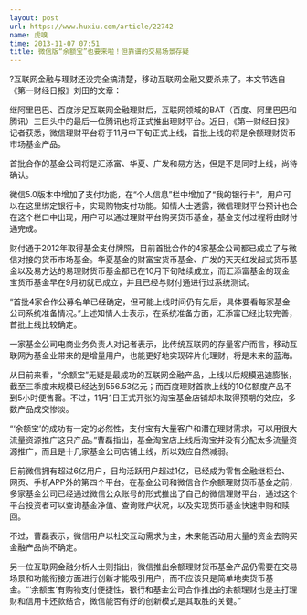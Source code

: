 ```yaml
---
layout: post
url: https://www.huxiu.com/article/22742
name: 虎嗅
time: 2013-11-07 07:51
title: 微信版“余额宝”也要来啦！但靠谱的交易场景存疑
---
```

?互联网金融与理财还没完全搞清楚，移动互联网金融又要杀来了。本文节选自《第一财经日报》刘田的文章：

继阿里巴巴、百度涉足互联网金融理财后，互联网领域的BAT（百度、阿里巴巴和腾讯）三巨头中的最后一位腾讯也将正式推出理财平台。近日，《第一财经日报》记者获悉，微信理财平台将于11月中下旬正式上线，首批上线的将是余额理财货币市场基金产品。

首批合作的基金公司将是汇添富、华夏、广发和易方达，但是不是同时上线，尚待确认。

微信5.0版本中增加了支付功能，在“个人信息”栏中增加了“我的银行卡”，用户可以在这里绑定银行卡，实现购物支付功能。知情人士透露，微信理财平台预计也会在这个栏口中出现，用户可以通过理财平台购买货币基金，基金支付过程将由财付通完成。

财付通于2012年取得基金支付牌照，目前首批合作的4家基金公司都已成立了与微信对接的货币市场基金。华夏基金的财富宝货币基金、广发的天天红发起式货币基金以及易方达的易理财货币基金都已在10月下旬陆续成立，而汇添富基金的现金宝货币基金早在9月初就已成立，并且已经与财付通进行过系统测试。

“首批4家合作公募名单已经确定，但可能上线时间仍有先后，具体要看每家基金公司系统准备情况。”上述知情人士表示，在系统准备方面，汇添富已经比较完善，首批上线比较确定。

一家基金公司电商业务负责人对记者表示，比传统互联网的存量客户而言，移动互联网为基金业带来的是增量用户，也能更好地实现碎片化理财，将是未来的蓝海。

从目前来看，“余额宝”无疑是最成功的互联网金融产品，上线以后规模迅速膨胀，截至三季度末规模已经达到556.53亿元；而百度理财首款上线的10亿额度产品不到5小时便售罄。不过，11月1日正式开张的淘宝基金店铺却未取得预期的效应，多数产品成交惨淡。

“‘余额宝’的成功有一定的必然性，支付宝有大量客户和潜在理财需求，可以用很大流量资源推广这只产品。”曹磊指出，基金淘宝店上线后淘宝并没有分配太多流量资源推广，而且是十几家基金公司店铺上线，所以效应自然减弱。

目前微信拥有超过6亿用户，日均活跃用户超过1亿，已经成为零售金融继柜台、网页、手机APP外的第四个平台。在基金公司和微信合作余额理财货币基金之前，多家基金公司已经通过微信公众账号的形式推出了自己的微信理财平台，通过这个平台投资者可以查询基金净值、查询账户状况，以及实现货币基金快速申购和赎回。

不过，曹磊表示，微信用户以社交互动需求为主，未来能否动用大量的资金去购买金融产品尚不确定。

另一位互联网金融分析人士则指出，微信推出余额理财货币基金产品仍需要在交易场景和功能衔接方面进行创新才能吸引用户，而不应该只是简单地卖货币基金。“‘余额宝’有购物支付便捷性，银行和基金公司合作推出的余额理财也是主打理财和信用卡还款结合，微信能否有好的创新模式是其取胜的关键。”

